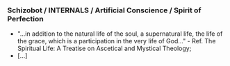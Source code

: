 ### Schizobot / INTERNALS / Artificial Conscience / Spirit of Perfection
* "...in addition to the natural life of the soul, a supernatural life, the life of the grace, which is a participation in the very life of God..." - Ref. The Spiritual Life: A Treatise on Ascetical and Mystical Theology;
* [...]

